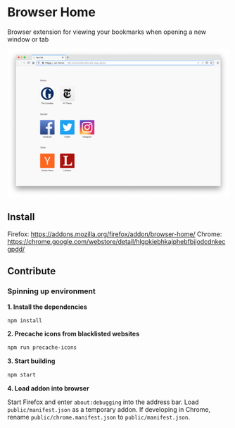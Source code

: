 # Browser Home

Browser extension for viewing your bookmarks when opening a new window or tab

![Screenshot of Browser Home](screenshot.png)

## Install

Firefox: https://addons.mozilla.org/firefox/addon/browser-home/
Chrome: https://chrome.google.com/webstore/detail/hlgpkiebhkajphebfbjjodcdnkecgpdd/

## Contribute

### Spinning up environment

**1. Install the dependencies**

```bash
npm install
```

**2. Precache icons from blacklisted websites**

```bash
npm run precache-icons
```

**3. Start building**

```bash
npm start
```

**4. Load addon into browser**

Start Firefox and enter `about:debugging` into the address bar. Load `public/manifest.json` as a temporary addon.
If developing in Chrome, rename `public/chrome.manifest.json` to `public/manifest.json`.
